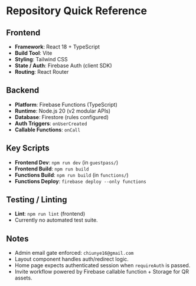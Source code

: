 # Repository Quick Reference

## Frontend
- **Framework**: React 18 + TypeScript
- **Build Tool**: Vite
- **Styling**: Tailwind CSS
- **State / Auth**: Firebase Auth (client SDK)
- **Routing**: React Router

## Backend
- **Platform**: Firebase Functions (TypeScript)
- **Runtime**: Node.js 20 (v2 modular APIs)
- **Database**: Firestore (rules configured)
- **Auth Triggers**: `onUserCreated`
- **Callable Functions**: `onCall`

## Key Scripts
- **Frontend Dev**: `npm run dev` (in `guestpass/`)
- **Frontend Build**: `npm run build`
- **Functions Build**: `npm run build` (in `functions/`)
- **Functions Deploy**: `firebase deploy --only functions`

## Testing / Linting
- **Lint**: `npm run lint` (frontend)
- Currently no automated test suite.

## Notes
- Admin email gate enforced: `chiunye16@gmail.com`
- Layout component handles auth/redirect logic.
- Home page expects authenticated session when `requireAuth` is passed.
- Invite workflow powered by Firebase callable function + Storage for QR assets.